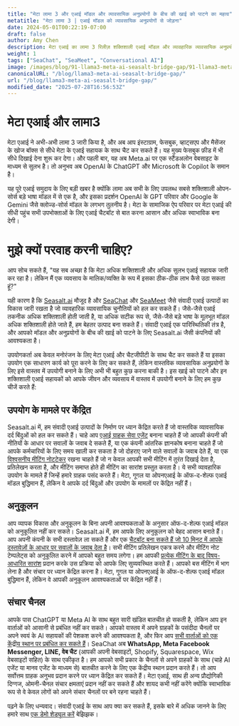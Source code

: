 ```yaml
---
title: "मेटा लामा 3 और एआई मॉडल और व्यावसायिक अनुप्रयोगों के बीच की खाई को पाटने का महत्व"
metatitle: "मेटा लामा 3 | एआई मॉडल को व्यावसायिक अनुप्रयोगों से जोड़ना"
date: 2024-05-01T00:22:19-07:00
draft: false
author: Amy Chen
description: मेटा एआई का लामा 3 रिलीज़ शक्तिशाली एआई मॉडल और व्यावहारिक व्यावसायिक अनुप्रयोगों के बीच की खाई को पाटने वाले समाधानों की आवश्यकता पर प्रकाश डालता है। जानें कि Seasalt.ai इस खाई को पाटने और वास्तविक दुनिया की चुनौतियों को हल करने के लिए अनुकूलित संवादी एआई उत्पादों का निर्माण कैसे करता है।
weight: 1
tags: ["SeaChat", "SeaMeet", "Conversational AI"]
image: /images/blog/91-llama3-meta-ai-seasalt-bridge-gap/91-llama3-meta-ai-seasalt-bridge-gap.png
canonicalURL: "/blog/llama3-meta-ai-seasalt-bridge-gap/"
url: "/blog/llama3-meta-ai-seasalt-bridge-gap/"
modified_date: "2025-07-28T16:56:53Z"
---
```


# मेटा एआई और लामा3
मेटा एआई ने अभी-अभी लामा 3 जारी किया है, और अब आप इंस्टाग्राम, फेसबुक, व्हाट्सएप और मैसेंजर के खोज बॉक्स से सीधे मेटा के एआई सहायक के साथ चैट कर सकते हैं। यह मुख्य फेसबुक फ़ीड में भी सीधे दिखाई देना शुरू कर देगा। और पहली बार, यह अब Meta.ai पर एक स्टैंडअलोन वेबसाइट के माध्यम से सुलभ है। तो अनुभव अब OpenAI के ChatGPT और Microsoft के Copilot के समान है।

यह पूरे एआई समुदाय के लिए बड़ी खबर है क्योंकि लामा अब सभी के लिए उपलब्ध सबसे शक्तिशाली ओपन-सोर्स बड़े भाषा मॉडल में से एक है, और इसका प्रदर्शन OpenAI के GPT परिवार और Google के Gemini जैसे क्लोज्ड-सोर्स मॉडल के लगभग तुलनीय है। मेटा के सामाजिक ऐप परिवार पर मेटा एआई की सीधी पहुंच सभी उपभोक्ताओं के लिए एआई चैटबॉट से बात करना आसान और अधिक स्वाभाविक बना देगी।

# मुझे क्यों परवाह करनी चाहिए?
आप सोच सकते हैं, "यह सब अच्छा है कि मेटा अधिक शक्तिशाली और अधिक सुलभ एआई सहायक जारी कर रहा है। लेकिन मैं एक व्यवसाय के मालिक/व्यक्ति के रूप में इसका ठीक-ठीक लाभ कैसे उठा सकता हूं?"

यही कारण है कि [Seasalt.ai](https://seasalt.ai/?utm_source=blog) मौजूद है और [SeaChat](https://chat.seasalt.ai/?utm_source=blog) और [SeaMeet](https://meet.seasalt.ai/?utm_source=blog) जैसे संवादी एआई उत्पादों का विकास जारी रखता है जो व्यावहारिक व्यावसायिक चुनौतियों को हल कर सकते हैं। जैसे-जैसे एआई तकनीक अधिक शक्तिशाली होती जाती है, या अधिक सटीक रूप से, जैसे-जैसे बड़े भाषा के मूलभूत मॉडल अधिक शक्तिशाली होते जाते हैं, हम बेहतर उत्पाद बना सकते हैं। संवादी एआई एक पारिस्थितिकी तंत्र है, और आपको मॉडल और अनुप्रयोगों के बीच की खाई को पाटने के लिए Seasalt.ai जैसी कंपनियों की आवश्यकता है।

उपयोगकर्ता अब केवल मनोरंजन के लिए मेटा एआई और चैटजीपीटी के साथ चैट कर सकते हैं या इसका उपयोग एक साधारण कार्य को पूरा करने के लिए कर सकते हैं, लेकिन वास्तविक व्यावसायिक अनुप्रयोगों के लिए इसे वास्तव में उपयोगी बनाने के लिए अभी भी बहुत कुछ करना बाकी है। इस खाई को पाटने और इन शक्तिशाली एआई सहायकों को आपके जीवन और व्यवसाय में वास्तव में उपयोगी बनाने के लिए हम कुछ चीजें करते हैं:

## उपयोग के मामले पर केंद्रित

Seasalt.ai में, हम संवादी एआई उत्पादों के निर्माण पर ध्यान केंद्रित करते हैं जो वास्तविक व्यावसायिक दर्द बिंदुओं को हल कर सकते हैं। चाहे आप [एआई ग्राहक सेवा एजेंट](https://chat.seasalt.ai/?utm_source=blog) बनाना चाहते हैं जो आपकी कंपनी की नीतियों के आधार पर सवालों के जवाब दे सकते हैं, या एक कंपनी आंतरिक ज्ञानकोष बनाना चाहते हैं जो आपके कर्मचारियों के लिए समय खाली कर सकता है जो दोहराए जाने वाले सवालों के जवाब देते हैं, या एक [विश्वसनीय मीटिंग नोटटेकर](https://meet.seasalt.ai/?utm_source=blog) रखना चाहते हैं जो न केवल आपकी सभी मीटिंग में तुरंत दिखाई देता है, प्रतिलेखन करता है, और मीटिंग समाप्त होते ही मीटिंग का सारांश प्रस्तुत करता है। ये सभी व्यावहारिक उपयोग के मामले हैं जिन्हें हमारे ग्राहक पसंद करते हैं। मेटा, गूगल या ओपनएआई के ऑफ-द-शेल्फ एआई मॉडल बुद्धिमान हैं, लेकिन वे आपके दर्द बिंदुओं और उपयोग के मामलों पर केंद्रित नहीं हैं।

## अनुकूलन
आप व्यापक विकास और अनुकूलन के बिना अपनी आवश्यकताओं के अनुसार ऑफ-द-शेल्फ एआई मॉडल को अनुकूलित नहीं कर सकते। Seasalt.ai में, हम आपके लिए अनुकूलन को बेहद आसान बनाते हैं। आप अपनी कंपनी के सभी दस्तावेज़ ला सकते हैं और एक [चैटबॉट बना सकते हैं जो 10 मिनट में आपके दस्तावेज़ों के आधार पर सवालों के जवाब देता है](https://chat.seasalt.ai/?utm_source=blog)। सभी मीटिंग प्रतिलेखन एकत्र करने और मीटिंग नोट टेम्पलेट्स को अनुकूलित करने में आपको बहुत समय लगेगा। हम आपकी [प्रत्येक मीटिंग के बाद विषय-आधारित सारांश](https://meet.seasalt.ai/?utm_source=blog) प्रदान करके उस प्रक्रिया को आपके लिए सुव्यवस्थित करते हैं। आपको बस मीटिंग में भाग लेना है और संचार पर ध्यान केंद्रित करना है। मेटा, गूगल या ओपनएआई के ऑफ-द-शेल्फ एआई मॉडल बुद्धिमान हैं, लेकिन वे आपकी अनुकूलन आवश्यकताओं पर केंद्रित नहीं हैं।

## संचार चैनल

आपके पास ChatGPT या Meta AI के साथ बहुत सारी खंडित बातचीत हो सकती है, लेकिन आप इन वार्ताओं को आसानी से प्रबंधित नहीं कर सकते। आपको वास्तव में अपने ग्राहकों के पसंदीदा चैनलों पर अपने स्वयं के AI सहायकों की पेशकश करने की आवश्यकता है, और फिर आप [सभी वार्ताओं को एक केंद्रीय स्थान पर प्रबंधित कर सकते हैं](https://chat.seasalt.ai/?utm_source=blog)। SeaChat अब **WhatsApp, Meta Facebook Messenger, LINE, वेब चैट** (आपकी अपनी वेबसाइटों, Shopify, Squarespace, Wix वेबसाइटों सहित) के साथ एकीकृत है। हम आपको सभी प्रकार के चैनलों से अपने ग्राहकों के साथ (चाहे AI एजेंट या मानव एजेंट के माध्यम से) बातचीत करने के लिए एक केंद्रीय स्थान प्रदान करते हैं। तो आप सर्वोत्तम ग्राहक अनुभव प्रदान करने पर ध्यान केंद्रित कर सकते हैं। मेटा एआई, साथ ही अन्य प्रौद्योगिकी दिग्गज, ओमनी-चैनल संचार क्षमताएं प्रदान नहीं कर सकते हैं और शायद कभी नहीं करेंगे क्योंकि स्वाभाविक रूप से वे केवल लोगों को अपने संचार चैनलों पर बने रहना चाहते हैं।


पढ़ने के लिए धन्यवाद। संवादी एआई के साथ आप क्या कर सकते हैं, इसके बारे में अधिक जानने के लिए हमारे साथ [एक डेमो शेड्यूल करें](https://meetings.hubspot.com/seasalt-ai/seasalt-meeting) बेझिझक।
